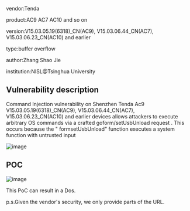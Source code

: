 vendor:Tenda


product:AC9 AC7 AC10 and so on

version:V15.03.05.19(6318)_CN(AC9), V15.03.06.44_CN(AC7), V15.03.06.23_CN(AC10) and earlier

type:buffer overflow

author:Zhang Shao Jie

institution:NISL@Tsinghua University


Vulnerability description
-------------------------
Command Injection vulnerability on Shenzhen Tenda Ac9 V15.03.05.19(6318)_CN(AC9), V15.03.06.44_CN(AC7), V15.03.06.23_CN(AC10) and earlier devices allows attackers to execute arbitrary OS commands via a crafted goform/setUsbUnload request . This occurs because the " formsetUsbUnload" function executes a system function with untrusted input

![image](https://github.com/zsjevilhex/iot/blob/master/route/tenda/tenda-02/image.png)


POC
-------------------------

![image](https://github.com/zsjevilhex/iot/blob/master/route/tenda/tenda-02/poc.jpeg)

This PoC can result in a Dos. 


p.s.Given the vendor's security, we only provide parts of the URL.
